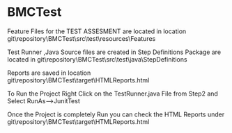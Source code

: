 # BMCTest
Feature Files for the TEST ASSESMENT are located in location git\repository\BMCTest\src\test\resources\Features

Test Runner ,Java Source files are created in Step Definitions Package are located in git\repository\BMCTest\src\test\java\StepDefinitions

Reports are saved in location git\repository\BMCTest\target\HTMLReports.html

To Run the Project Right Click on the TestRunner.java File from Step2 and Select RunAs-->JunitTest

Once the Project is completely Run you can check the HTML Reports under git\repository\BMCTest\target\HTMLReports.html
